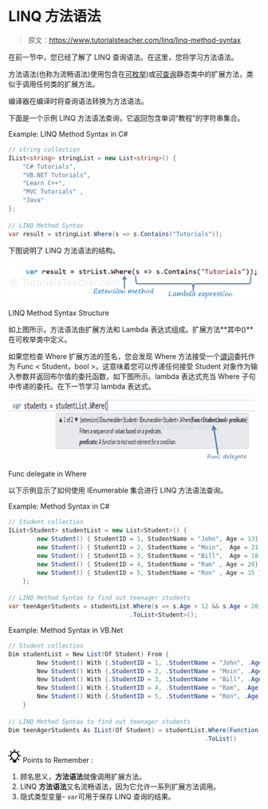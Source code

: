 # LINQ 方法语法

> 原文：<https://www.tutorialsteacher.com/linq/linq-method-syntax>

在前一节中，您已经了解了 LINQ 查询语法。在这里，您将学习方法语法。

方法语法(也称为流畅语法)使用包含在[可枚举](https://msdn.microsoft.com/en-us/library/system.linq.enumerable(v=vs.110).aspx))或[可查询](https://msdn.microsoft.com/en-us/library/system.linq.queryable(v=vs.110).aspx)静态类中的扩展方法，类似于调用任何类的扩展方法。

编译器在编译时将查询语法转换为方法语法。

下面是一个示例 LINQ 方法语法查询，它返回包含单词“教程”的字符串集合。

Example: LINQ Method Syntax in C#

```cs
// string collection
IList<string> stringList = new List<string>() { 
    "C# Tutorials",
    "VB.NET Tutorials",
    "Learn C++",
    "MVC Tutorials" ,
    "Java" 
};

// LINQ Method Syntax
var result = stringList.Where(s => s.Contains("Tutorials"));
```

下图说明了 LINQ 方法语法的结构。

[![](img/7d69301620850017d9acaf34eec6db95.png)](../../Content/images/linq/linq-method-syntax.png)

LINQ Method Syntax Structure



如上图所示，方法语法由扩展方法和 Lambda 表达式组成。扩展方法**其中()**在可枚举类中定义。

如果您检查 Where 扩展方法的签名，您会发现 Where 方法接受一个[谓词](/csharp/csharp-predicate "predicate in C#")委托作为 Func < Student，bool >。这意味着您可以传递任何接受 Student 对象作为输入参数并返回布尔值的委托函数，如下图所示。lambda 表达式充当 Where 子句中传递的委托。在下一节学习 lambda 表达式。

[![](img/61eca93849154b21962643d9fe795564.png)](../../Content/images/linq/linq-where-extension-method.png)

Func delegate in Where



以下示例显示了如何使用 IEnumerable <t>集合进行 LINQ 方法语法查询。</t>

Example: Method Syntax in C#

```cs
// Student collection
IList<Student> studentList = new List<Student>() { 
        new Student() { StudentID = 1, StudentName = "John", Age = 13} ,
        new Student() { StudentID = 2, StudentName = "Moin",  Age = 21 } ,
        new Student() { StudentID = 3, StudentName = "Bill",  Age = 18 } ,
        new Student() { StudentID = 4, StudentName = "Ram" , Age = 20} ,
        new Student() { StudentID = 5, StudentName = "Ron" , Age = 15 } 
    };

// LINQ Method Syntax to find out teenager students
var teenAgerStudents = studentList.Where(s => s.Age > 12 && s.Age < 20)
                                  .ToList<Student>();
```

Example: Method Syntax in VB.Net

```cs
// Student collection
Dim studentList = New List(Of Student) From {
        New Student() With {.StudentID = 1, .StudentName = "John", .Age = 13},
        New Student() With {.StudentID = 2, .StudentName = "Moin", .Age = 21},
        New Student() With {.StudentID = 3, .StudentName = "Bill", .Age = 18},
        New Student() With {.StudentID = 4, .StudentName = "Ram", .Age = 20},
        New Student() With {.StudentID = 5, .StudentName = "Ron", .Age = 15}
    }

// LINQ Method Syntax to find out teenager students
Dim teenAgerStudents As IList(Of Student) = studentList.Where(Function(s) s.Age > 12 And s.Age < 20)
                                                       .ToList()
```

![](img/85db52f5404f0c468e1b194aa487d6a1.png)  Points to Remember :

1.  顾名思义，**方法语法**就像调用扩展方法。
2.  LINQ **方法语法**又名流畅语法，因为它允许一系列扩展方法调用。
3.  隐式类型变量- `var`可用于保存 LINQ 查询的结果。